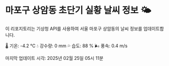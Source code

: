 
# 마포구 상암동 초단기 실황 날씨 정보 🌤️

이 리포지토리는 기상청 API를 사용하여 서울 마포구 상암동의 날씨 정보를 업데이트합니다. 

🌡️ 기온: -4.2 ℃
💧 강수량: 0 mm
💦 습도: 88 %
🌬️ 풍속: 0.4 m/s

마지막 업데이트 시각: 2025년 02월 25일 05시 11분    
